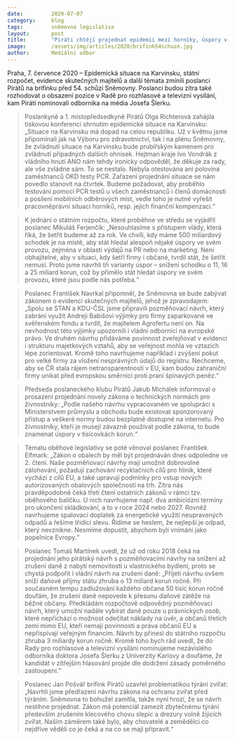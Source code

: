 ```yaml
---
date:         2020-07-07
category:     blog
tags:         sněmovna legislativa
layout:       post
title:        "Piráti chtějí projednat epidemii mezi horníky, úspory v rozpočtu a zrušení účelových výjimek pro premiérův střet zájmů"
image:        /assets/img/articles/2020/brifink54schuze.jpg
author:       Mediální odbor
---   
```




Praha, 7. července 2020 – Epidemická situace na Karvinsku, státní rozpočet, evidence skutečných majitelů a další témata zmínili poslanci Pirátů na brífinku před 54. schůzí Sněmovny. Poslanci budou zítra také rozhodovat o obsazení pozice v Radě pro rozhlasové a televizní vysílání, kam Piráti nominovali odborníka na média Josefa Šlerku.

> Poslankyně a 1. místopředsedkyně Pirátů Olga Richterová zahájila tiskovou konferenci shrnutím epidemické situace na Karvinsku: „Situace na Karvinsku má dopad na celou republiku. Už v květnu jsme připomínali jak na Výboru pro zdravotnictví, tak i na plénu Sněmovny, že zvládnutí situace na Karvinsku bude prubířským kamenem pro zvládnutí případných dalších ohnisek. Hejtman kraje Ivo Vondrák z vládního hnutí ANO nám tehdy ironicky odpověděl, že děkuje za rady, ale vše zvládne sám. To se nestalo. Nebyla otestována ani polovina zaměstnanců OKD testy PCR. Zařazení projednání situace se nám povedlo stanovit na čtvrtek. Budeme požadovat, aby proběhlo testování pomocí PCR testů u všech zaměstnanců i členů domácnosti a posílení mobilních odběrových míst, vedle toho je nutné vyřešit pracovněprávní situaci horníků, resp. jejich finanční kompenzaci.“

> K jednání o státním rozpočtu, které proběhne ve středu se vyjádřil poslanec Mikuláš Ferjenčík: „Nesouhlasíme s přístupem vlády, která říká, že šetřit budeme až za rok. Ve chvíli, kdy máme 500 miliardový schodek je na místě, aby stát hledal alespoň nějaké úspory ve svém provozu, zejména v oblasti výdajů na PR nebo na marketing. Není obhajitelné, aby v situaci, kdy šetří firmy i občané, tvrdil stát, že šetřit nemusí. Proto jsme navrhli tři varianty úspor – snížení schodku o 11, 16 a 25 miliard korun, což by přimělo stát hledat úspory ve svém provozu, které jsou podle nás potřeba.“

> Poslanec František Navrkal připomněl, že Sněmovna se bude zabývat zákonem o evidenci skutečných majitelů, jehož je zpravodajem: „Spolu se STAN a KDU-ČSL jsme připravili pozměňovací návrh, který zabrání využít Andreji Babišovi výjimky pro firmy zaparkované ve svěřenském fondu a tvrdit, že majitelem Agrofertu není on. Na nevhodnost této výjimky upozornili i vládní odborníci na evropské právo. Ve druhém návrhu přidáváme povinnost zveřejňovat v evidenci i strukturu majetkových vztahů, aby se veřejnost mohla ve vztazích lépe zorientovat. Kromě toho navrhujeme například i zvýšení pokut pro velké firmy za vložení nesprávných údajů do registru. Nechceme, aby se ČR stala rájem netransparentnosti v EU, kam budou zahraniční firmy unikat před evropskou směrnicí proti praní špinavých peněz.“

> Předseda poslaneckého klubu Pirátů Jakub Michálek informoval o prosazení projednání novely zákona o technických normách pro živnostníky: „Podle našeho návrhu vypracovaném ve spolupráci s Ministerstvem průmyslu a obchodu bude existovat sponzorovaný přístup a veškeré normy budou bezplatně dostupné na internetu. Pro živnostníky, kteří je musejí závazně používat podle zákona, to bude znamenat úspory v tisícovkách korun.“

> Tématu oběhové legislativy se poté věnoval poslanec František Elfmark: „Zákon o obalech by měl být projednáván dnes odpoledne ve 2. čtení. Naše pozměňovací návrhy mají umožnit dobrovolné zálohování, požadují zachování recyklačních cílů pro hliník, které vychází z cílů EU, a také upravují podmínky pro vstup nových autorizovaných obalových společností na trh. Zítra nás pravděpodobně čeká třetí čtení ostatních zákonů v rámci tzv. oběhového balíčku. U nich navrhujeme např. dva ambiciózní termíny pro ukončení skládkování, a to v roce 2024 nebo 2027. Rovněž navrhujeme spalovací doplatek za energetické využití neupravených odpadů a řešíme třídící slevu. Řídíme se heslem, že nejlepší je odpad, který nevznikne. Nesmíme dopustit, abychom byli vnímáni jako popelnice Evropy.“

> Poslanec Tomáš Martínek uvedl, že už od roku 2018 čeká na projednání jeho pirátský návrh s pozměňovacími návrhy na snížení až zrušení daně z nabytí nemovitostí u vlastnického bydlení, proto se chystá podpořit i vládní návrh na zrušení daně: „Přijetí návrhu ovšem sníží daňové příjmy státu zhruba o 13 miliard korun ročně. Při současném tempu zadlužování každého občana 50 tisíc korun ročně doufám, že zrušení daně nepovede k přesunu daňové zátěže na běžné občany. Předkládám rozpočtově odpovědný pozměňovací návrh, který umožní nadále vybírat daně pouze u právnických osob, které nepřichází o možnost odečítat náklady na úvěr, a občanů třetích zemí mimo EU, kteří nemají povinnosti a práva občanů EU a nepřispívají veřejným financím. Návrh by přinesl do státního rozpočtu zhruba 3 miliardy korun ročně. Kromě toho bych rád uvedl, že do Rady pro rozhlasové a televizní vysílání nominujeme nezávislého odborníka doktora Josefa Šlerku z Univerzity Karlovy a doufáme, že kandidát v zítřejším hlasování projde dle dodržení zásady poměrného zastoupení.“ 

> Poslanec Jan Pošvář brífink Pirátů uzavřel problematikou týrání zvířat: „Navrhli jsme předřazení návrhu zákona na ochranu zvířat před týráním. Sněmovna to bohužel zamítla, takže nyní hrozí, že se návrh nestihne projednat. Zákon má potenciál zamezit zbytečnému týrání především zrušením klecového chovu slepic a drezury volně žijících zvířat. Naším záměrem také bylo, aby chovatelé a zemědělci co nejdříve věděli co je čeká a na co se mají připravit.“ 
